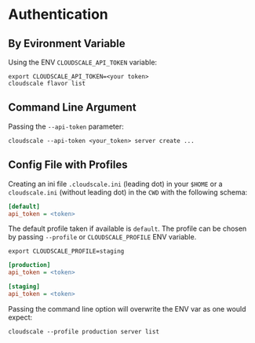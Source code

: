 # Authentication

## By Evironment Variable

Using the ENV `CLOUDSCALE_API_TOKEN` variable:

~~~shell
export CLOUDSCALE_API_TOKEN=<your token>
cloudscale flavor list
~~~

## Command Line Argument

Passing the `--api-token` parameter:

~~~shell
cloudscale --api-token <your_token> server create ...
~~~

## Config File with Profiles

Creating an ini file `.cloudscale.ini` (leading dot) in your `$HOME` or a `cloudscale.ini` (without leading dot) in the `CWD` with the following schema:

~~~ini
[default]
api_token = <token>
~~~

The default profile taken if available is `default`. The profile can be chosen by passing `--profile` or `CLOUDSCALE_PROFILE` ENV variable.

~~~shell
export CLOUDSCALE_PROFILE=staging
~~~

~~~ini
[production]
api_token = <token>

[staging]
api_token = <token>
~~~

Passing the command line option will overwrite the ENV var as one would expect:

~~~shell
cloudscale --profile production server list
~~~

